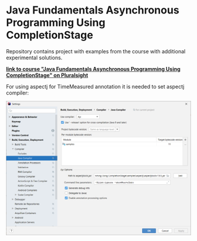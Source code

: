 # Java Fundamentals Asynchronous Programming Using CompletionStage

Repository contains project with examples from the course with additional experimental solutions.

[<b>link to course "Java Fundamentals Asynchronous Programming Using CompletionStage" on Pluralsight</b>](https://app.pluralsight.com/library/courses/java-fundamentals-asynchronous-programming-completionstage/table-of-contents)<br>


For using aspectj for TimeMeasured annotation it is needed to set aspectj compiler:

![alt text](https://github.com/Daply/all-courses/blob/main/Java%20Fundamentals%20Asynchronous%20Programming%20Using%20CompletionStage/aspectj_compiler_setting/intellij.png)
